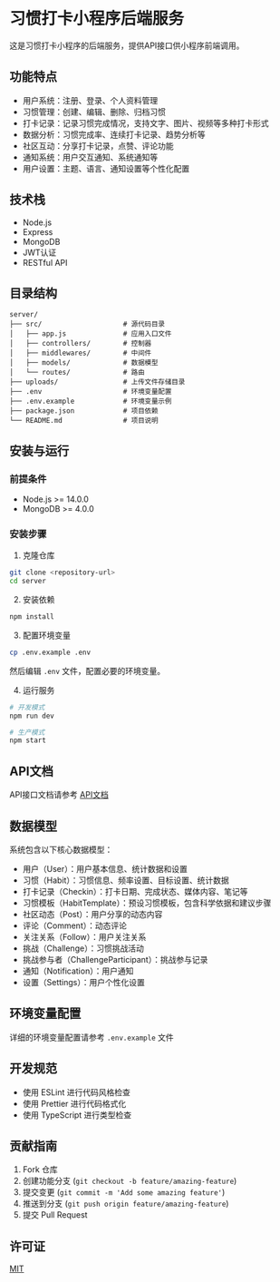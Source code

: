 # 习惯打卡小程序后端服务

这是习惯打卡小程序的后端服务，提供API接口供小程序前端调用。

## 功能特点

- 用户系统：注册、登录、个人资料管理
- 习惯管理：创建、编辑、删除、归档习惯
- 打卡记录：记录习惯完成情况，支持文字、图片、视频等多种打卡形式
- 数据分析：习惯完成率、连续打卡记录、趋势分析等
- 社区互动：分享打卡记录，点赞、评论功能
- 通知系统：用户交互通知、系统通知等
- 用户设置：主题、语言、通知设置等个性化配置

## 技术栈

- Node.js
- Express
- MongoDB
- JWT认证
- RESTful API

## 目录结构

```
server/
├── src/                    # 源代码目录
│   ├── app.js              # 应用入口文件
│   ├── controllers/        # 控制器
│   ├── middlewares/        # 中间件
│   ├── models/             # 数据模型
│   └── routes/             # 路由
├── uploads/                # 上传文件存储目录
├── .env                    # 环境变量配置
├── .env.example            # 环境变量示例
├── package.json            # 项目依赖
└── README.md               # 项目说明
```

## 安装与运行

### 前提条件

- Node.js >= 14.0.0
- MongoDB >= 4.0.0

### 安装步骤

1. 克隆仓库

```bash
git clone <repository-url>
cd server
```

2. 安装依赖

```bash
npm install
```

3. 配置环境变量

```bash
cp .env.example .env
```

然后编辑 `.env` 文件，配置必要的环境变量。

4. 运行服务

```bash
# 开发模式
npm run dev

# 生产模式
npm start
```

## API文档

API接口文档请参考 [API文档](docs/api.md)

## 数据模型

系统包含以下核心数据模型：

- 用户（User）：用户基本信息、统计数据和设置
- 习惯（Habit）：习惯信息、频率设置、目标设置、统计数据
- 打卡记录（Checkin）：打卡日期、完成状态、媒体内容、笔记等
- 习惯模板（HabitTemplate）：预设习惯模板，包含科学依据和建议步骤
- 社区动态（Post）：用户分享的动态内容
- 评论（Comment）：动态评论
- 关注关系（Follow）：用户关注关系
- 挑战（Challenge）：习惯挑战活动
- 挑战参与者（ChallengeParticipant）：挑战参与记录
- 通知（Notification）：用户通知
- 设置（Settings）：用户个性化设置

## 环境变量配置

详细的环境变量配置请参考 `.env.example` 文件

## 开发规范

- 使用 ESLint 进行代码风格检查
- 使用 Prettier 进行代码格式化
- 使用 TypeScript 进行类型检查

## 贡献指南

1. Fork 仓库
2. 创建功能分支 (`git checkout -b feature/amazing-feature`)
3. 提交变更 (`git commit -m 'Add some amazing feature'`)
4. 推送到分支 (`git push origin feature/amazing-feature`)
5. 提交 Pull Request

## 许可证

[MIT](LICENSE) 
